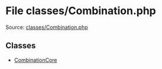 File classes/Combination.php
=========

Source: [classes/Combination.php](https://github.com/PrestaShop/PrestaShop/blob/1.6.0.12/classes/Combination.php)


Classes
-------

* [CombinationCore](class.CombinationCore.md)

